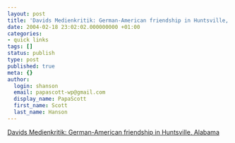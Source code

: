 ```yaml
---
layout: post
title: 'Davids Medienkritik: German-American friendship in Huntsville, Alabama'
date: 2004-02-18 23:02:02.000000000 +01:00
categories:
- quick links
tags: []
status: publish
type: post
published: true
meta: {}
author:
  login: shanson
  email: papascott-wp@gmail.com
  display_name: PapaScott
  first_name: Scott
  last_name: Hanson
---
```

<p><a title="Tolerance where you might least expect it" href="http://medienkritik.typepad.com/blog/2004/02/we_have_this_se.html">Davids Medienkritik: German-American friendship in Huntsville, Alabama</a></p>
